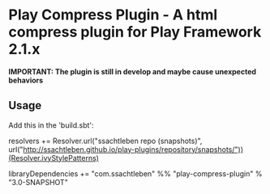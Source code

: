 # Play Compress Plugin - A html compress plugin for Play Framework 2.1.x

**IMPORTANT: The plugin is still in develop and maybe cause unexpected behaviors**

## Usage

Add this in the 'build.sbt':

resolvers += Resolver.url("ssachtleben repo (snapshots)", url("http://ssachtleben.github.io/play-plugins/repository/snapshots/"))(Resolver.ivyStylePatterns)

libraryDependencies += "com.ssachtleben" %% "play-compress-plugin" % "3.0-SNAPSHOT"